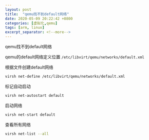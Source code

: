 ```yaml
---
layout: post
title:  "qemu找不到default网络"
date: 2020-05-09 20:22:42 +0800
categories: [虚拟化,qemu]
tags: [arm, linux]
excerpt_separator: <!--more-->
---
```

qemu找不到default网络
<!--more-->

qemu的default网络定义位置
`/etc/libvirt/qemu/networks/default.xml`

根据文件创建default网络
```bash
virsh net-define /etc/libvirt/qemu/networks/default.xml
```

标记自动启动
```bash
virsh net-autostart default
```

启动网络
```bash
virsh net-start default
```

查看所有网络
```bash
virsh net-list --all
```